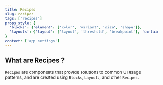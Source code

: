 ```yaml
---
title: Recipes
slug: recipes
tags: ['recipes']
props_style: {
  'blocks': {'element': ['color', 'variant', 'size', 'shape']},
  'layouts': {'layout': ['layout', 'threshold', 'breakpoint'], 'container': ['container', 'size']},
}
context: ['app.settings']
---
```


## What are Recipes ?

`Recipes` are components that provide solutions to common UI usage patterns, and are created using `Blocks`, `Layouts`, and other `Recipes`.
